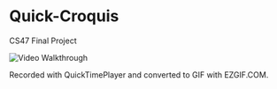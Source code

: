 # Quick-Croquis
CS47 Final Project

<img src='https://imgur.com/7Dy2qQP.gif' title='Video
Walkthrough' width='' alt='Video Walkthrough' />

Recorded with QuickTimePlayer and converted to GIF with EZGIF.COM.
